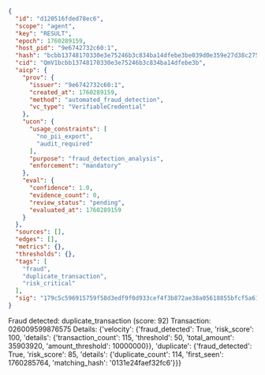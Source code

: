 ```json
{
  "id": "d120516fded78ec6",
  "scope": "agent",
  "key": "RESULT",
  "epoch": 1760289159,
  "host_pid": "9e6742732c60:1",
  "hash": "bcbb13748170330e3e75246b3c834ba14dfebe3be039d0e359e27d38c2752c18",
  "cid": "QmV1bcbb13748170330e3e75246b3c834ba14dfebe3b",
  "aicp": {
    "prov": {
      "issuer": "9e6742732c60:1",
      "created_at": 1760289159,
      "method": "automated_fraud_detection",
      "vc_type": "VerifiableCredential"
    },
    "ucon": {
      "usage_constraints": [
        "no_pii_export",
        "audit_required"
      ],
      "purpose": "fraud_detection_analysis",
      "enforcement": "mandatory"
    },
    "eval": {
      "confidence": 1.0,
      "evidence_count": 0,
      "review_status": "pending",
      "evaluated_at": 1760289159
    }
  },
  "sources": [],
  "edges": [],
  "metrics": {},
  "thresholds": {},
  "tags": [
    "fraud",
    "duplicate_transaction",
    "risk_critical"
  ],
  "sig": "179c5c596915759f58d3edf9f0d933cef4f3b872ae38a05618855bfcf5a61848"
}
```

Fraud detected: duplicate_transaction (score: 92)
Transaction: 026009599876575
Details: {'velocity': {'fraud_detected': True, 'risk_score': 100, 'details': {'transaction_count': 115, 'threshold': 50, 'total_amount': 35903920, 'amount_threshold': 10000000}}, 'duplicate': {'fraud_detected': True, 'risk_score': 85, 'details': {'duplicate_count': 114, 'first_seen': 1760285764, 'matching_hash': '0131e24faef32fc6'}}}